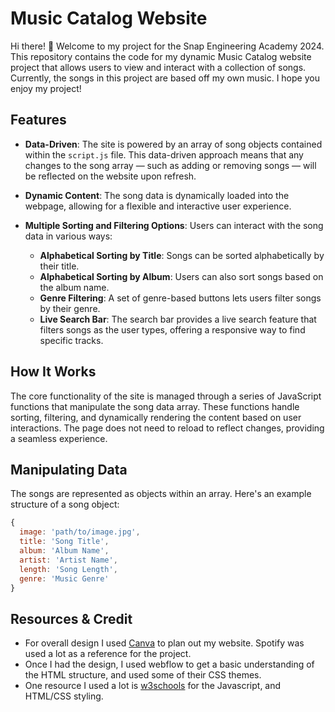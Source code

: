 # Music Catalog Website

Hi there! 👋 Welcome to my project for the Snap Engineering Academy 2024. This repository contains the code for my dynamic Music Catalog website project that allows users to view and interact with a collection of songs. Currently, the songs in this project are based off my own music. I hope you enjoy my project!

## Features

- **Data-Driven**: The site is powered by an array of song objects contained within the `script.js` file. This data-driven approach means that any changes to the song array — such as adding or removing songs — will be reflected on the website upon refresh.

- **Dynamic Content**: The song data is dynamically loaded into the webpage, allowing for a flexible and interactive user experience.

- **Multiple Sorting and Filtering Options**: Users can interact with the song data in various ways:
  - **Alphabetical Sorting by Title**: Songs can be sorted alphabetically by their title.
  - **Alphabetical Sorting by Album**: Users can also sort songs based on the album name.
  - **Genre Filtering**: A set of genre-based buttons lets users filter songs by their genre.
  - **Live Search Bar**: The search bar provides a live search feature that filters songs as the user types, offering a responsive way to find specific tracks.

## How It Works

The core functionality of the site is managed through a series of JavaScript functions that manipulate the song data array. These functions handle sorting, filtering, and dynamically rendering the content based on user interactions. The page does not need to reload to reflect changes, providing a seamless experience.

## Manipulating Data

The songs are represented as objects within an array. Here's an example structure of a song object:

```javascript
{
  image: 'path/to/image.jpg',
  title: 'Song Title',
  album: 'Album Name',
  artist: 'Artist Name',
  length: 'Song Length',
  genre: 'Music Genre'
}
```

## Resources & Credit

- For overall design I used [Canva](https://www.canva.com/design/DAGBreXa514/cYIVHY8FonPr8om_veIrUw/view?mode=prototype) to plan out my website. Spotify was used a lot as a reference for the project.
- Once I had the design, I used webflow to get a basic understanding of the HTML structure, and used some of their CSS themes.
- One resource I used a lot is [w3schools](https://www.w3schools.com/js/js_htmldom_eventlistener.asp) for the Javascript, and HTML/CSS styling.

